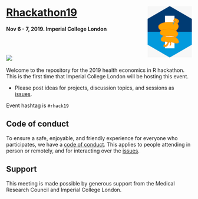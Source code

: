 # [Rhackathon19](https://n8thangreen.wixsite.com/hermes-hack-london) <img src="hermes.jpeg" width="120" align="right" />
__Nov 6 - 7, 2019. Imperial College London__

<br/>
<br/>

![](http://www.imperial.ac.uk/ImageCropToolT4/imageTool/uploaded-images/homepage-default-social--tojpeg_1523872141375_x1.jpg)

Welcome to the repository for the 2019 health economics in R hackathon. This is the first time that Imperial College London will be hosting this event.

* Please post ideas for projects, discussion topics, and sessions as [issues](https://github.com/Health-Economics-in-R/Rhackathon19/issues/).

Event hashtag is `#rhack19`

## Code of conduct

To ensure a safe, enjoyable, and friendly experience for everyone who participates, we have a [code of conduct](https://n8thangreen.wixsite.com/hermes-hack-london/code-of-conduct). This applies to people attending in person or remotely, and for interacting over the [issues](https://github.com/Health-Economics-in-R/Rhackathon19/issues/).

## Support

This meeting is made possible by generous support from the Medical Research Council and Imperial College London.
